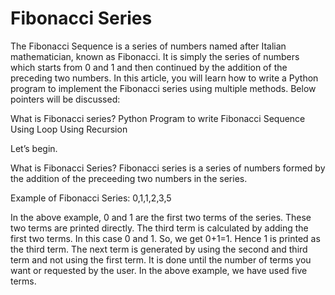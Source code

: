 # Fibonacci Series
The Fibonacci Sequence is a series of numbers named after Italian mathematician, known as Fibonacci. It is simply the series of numbers which starts from 0 and 1 and then continued by the addition of the preceding two numbers. In this article, you will learn how to write a Python program to implement the Fibonacci series using multiple methods. Below pointers will be discussed:

What is Fibonacci series?
Python Program to write Fibonacci Sequence
Using Loop
Using Recursion

Let’s begin.

What is Fibonacci Series?
Fibonacci series is a series of numbers formed by the addition of the preceeding two numbers in the series.

Example of Fibonacci Series: 0,1,1,2,3,5

In the above example, 0 and 1 are the first two terms of the series. These two terms are printed directly. The third term is calculated by adding the first two terms. In this case 0 and 1. So, we get 0+1=1. Hence 1 is printed as the third term. The next term is generated by using the second and third term and not using the first term. It is done until the number of terms you want or requested by the user. In the above example, we have used five terms.
